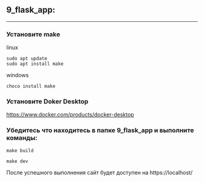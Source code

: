 ## 9_flask_app:
____
### Установите make
linux
```
sudo apt update
sudo apt install make
```

windows
```
choco install make
```

### Установите Doker Desktop
https://www.docker.com/products/docker-desktop

### Убедитесь что находитесь в папке 9_flask_app и выполните команды:
```
make build
```
```
make dev
```

После успешного выполнения сайт будет доступен на https://localhost/